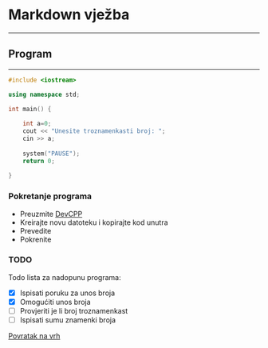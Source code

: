 # Markdown vježba
---
## Program
---
```cpp
#include <iostream>

using namespace std;

int main() {
    
    int a=0;
	cout << "Unesite troznamenkasti broj: ";
    cin >> a;
        
	system("PAUSE");
    return 0;
    
}
```
### Pokretanje programa
- Preuzmite [DevCPP](https://sourceforge.net/projects/orwelldevcpp/)
- Kreirajte novu datoteku i kopirajte kod unutra
- Prevedite
- Pokrenite

### TODO
Todo lista za nadopunu programa:
- [X] Ispisati poruku za unos broja
- [X] Omogućiti unos broja
- [ ] Provjeriti je li broj troznamenkast
- [ ] Ispisati sumu znamenki broja

<a href="https://github.com/Pa3k123/Git-Markdown-vjezba#">Povratak na vrh</a>